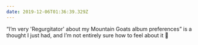 ```yaml
---
date: 2019-12-06T01:36:39.329Z
---
```


“I’m very 'Regurgitator' about my Mountain Goats album preferences” is a thought I just had, and I’m not entirely sure how to feel about it 🤔
